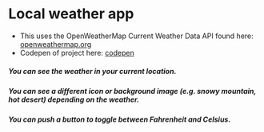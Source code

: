 # Local weather app
*  This uses the OpenWeatherMap Current Weather Data API found here: [openweathermap.org](https://openweathermap.org/api)
*  Codepen of project here: [codepen](http://codepen.io/ohohoreos/full/PWMYxw/)

##### You can see the weather in your current location.

##### You can see a different icon or background image (e.g. snowy mountain, hot desert) depending on the weather.

##### You can push a button to toggle between Fahrenheit and Celsius.

